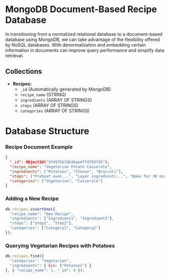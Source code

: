 # MongoDB Document-Based Recipe Database

In transitioning from a normalized relational database to a document-based database using MongoDB, we can take advantage of the flexibility offered by NoSQL databases. With denormalization and embedding certain information in documents can improve query performance and simplify data retrieval.

## Collections

- **Recipes:**
  - `_id` (Automatically generated by MongoDB)
  - `recipe_name` (STRING)
  - `ingredients` (ARRAY OF STRINGS)
  - `steps` (ARRAY OF STRINGS)
  - `categories` (ARRAY OF STRINGS)

# Database Structure

### Recipe Document Example

```json
{
  "_id": ObjectId("5f4975b7db38ae4f74f93f45"),
  "recipe_name": "Vegetarian Potato Casserole",
  "ingredients": ["Potatoes", "Cheese", "Broccoli"],
  "steps": ["Preheat oven...", "Layer ingredients...", "Bake for 30 minutes..."],
  "categories": ["Vegetarian", "Casserole"]
}
```

### Adding a New Recipe

```javascript
db.recipes.insertOne({
  "recipe_name": "New Recipe",
  "ingredients": ["Ingredient1", "Ingredient2"],
  "steps": ["Step1", "Step2"],
  "categories": ["Category1", "Category2"]
});

```

### Querying Vegetarian Recipes with Potatoes

```javascript
db.recipes.find({
  "categories": "Vegetarian",
  "ingredients": { $in: ["Potatoes"] }
}, { "recipe_name": 1, "_id": 0 });

```
